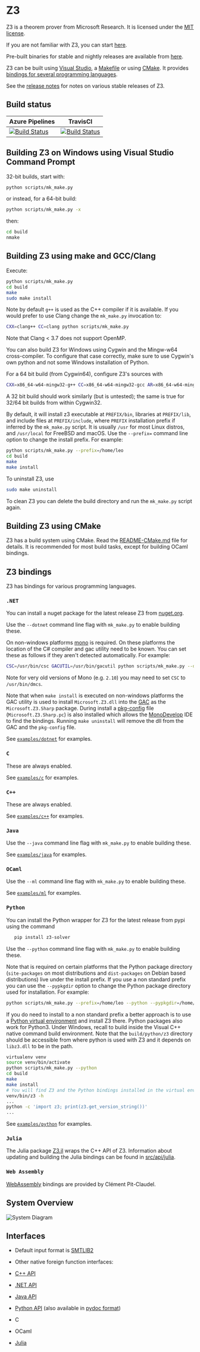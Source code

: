 # Z3

Z3 is a theorem prover from Microsoft Research. 
It is licensed under the [MIT license](LICENSE.txt).

If you are not familiar with Z3, you can start [here](https://github.com/Z3Prover/z3/wiki#background).

Pre-built binaries for stable and nightly releases are available from [here](https://github.com/Z3Prover/z3/releases).

Z3 can be built using [Visual Studio][1], a [Makefile][2] or using [CMake][3]. It provides
[bindings for several programming languages][4]. 

See the [release notes](RELEASE_NOTES) for notes on various stable releases of Z3.

## Build status

| Azure Pipelines | TravisCI |
| --------------- | -------- |
[![Build Status](https://z3build.visualstudio.com/Z3Build/_apis/build/status/Z3Build-CI?branchName=master)](https://z3build.visualstudio.com/Z3Build/_build/latest?definitionId=10) | [![Build Status](https://travis-ci.org/Z3Prover/z3.svg?branch=master)](https://travis-ci.org/Z3Prover/z3)

[1]: #building-z3-on-windows-using-visual-studio-command-prompt
[2]: #building-z3-using-make-and-gccclang
[3]: #building-z3-using-cmake
[4]: #z3-bindings

## Building Z3 on Windows using Visual Studio Command Prompt

32-bit builds, start with:

```bash
python scripts/mk_make.py
```

or instead, for a 64-bit build:

```bash
python scripts/mk_make.py -x
```

then:

```bash
cd build
nmake
```

## Building Z3 using make and GCC/Clang

Execute:

```bash
python scripts/mk_make.py
cd build
make
sudo make install
```

Note by default ``g++`` is used as the C++ compiler if it is available. If you
would prefer to use Clang change the ``mk_make.py`` invocation to:

```bash
CXX=clang++ CC=clang python scripts/mk_make.py
```

Note that Clang < 3.7 does not support OpenMP.

You can also build Z3 for Windows using Cygwin and the Mingw-w64 cross-compiler.
To configure that case correctly, make sure to use Cygwin's own python and not
some Windows installation of Python.

For a 64 bit build (from Cygwin64), configure Z3's sources with
```bash
CXX=x86_64-w64-mingw32-g++ CC=x86_64-w64-mingw32-gcc AR=x86_64-w64-mingw32-ar python scripts/mk_make.py
```
A 32 bit build should work similarly (but is untested); the same is true for 32/64 bit builds from within Cygwin32.

By default, it will install z3 executable at ``PREFIX/bin``, libraries at
``PREFIX/lib``, and include files at ``PREFIX/include``, where ``PREFIX``
installation prefix if inferred by the ``mk_make.py`` script. It is usually
``/usr`` for most Linux distros, and ``/usr/local`` for FreeBSD and macOS. Use
the ``--prefix=`` command line option to change the install prefix. For example:

```bash
python scripts/mk_make.py --prefix=/home/leo
cd build
make
make install
```

To uninstall Z3, use

```bash
sudo make uninstall
```

To clean Z3 you can delete the build directory and run the ``mk_make.py`` script again.

## Building Z3 using CMake

Z3 has a build system using CMake. Read the [README-CMake.md](README-CMake.md)
file for details. It is recommended for most build tasks, 
except for building OCaml bindings.

## Z3 bindings

Z3 has bindings for various programming languages.

### ``.NET``

You can install a nuget package for the latest release Z3 from [nuget.org](https://www.nuget.org/packages/Microsoft.Z3.x64/).

Use the ``--dotnet`` command line flag with ``mk_make.py`` to enable building these.

On non-windows platforms [mono](http://www.mono-project.com/) is required. On these
platforms the location of the C# compiler and gac utility need to be known. You
can set these as follows if they aren't detected automatically. For example:

```bash
CSC=/usr/bin/csc GACUTIL=/usr/bin/gacutil python scripts/mk_make.py --dotnet
```

Note for very old versions of Mono (e.g. ``2.10``) you may need to set ``CSC``
to ``/usr/bin/dmcs``.

Note that when ``make install`` is executed on non-windows platforms the GAC
utility is used to install ``Microsoft.Z3.dll`` into the
[GAC](http://www.mono-project.com/docs/advanced/assemblies-and-the-gac/) as the
``Microsoft.Z3.Sharp`` package. During install a
[pkg-config](http://www.freedesktop.org/wiki/Software/pkg-config/) file
(``Microsoft.Z3.Sharp.pc``) is also installed which allows the
[MonoDevelop](http://www.monodevelop.com/) IDE to find the bindings. Running
``make uninstall`` will remove the dll from the GAC and the ``pkg-config`` file.

See [``examples/dotnet``](examples/dotnet) for examples.

### ``C``

These are always enabled.

See [``examples/c``](examples/c) for examples.

### ``C++``

These are always enabled.

See [``examples/c++``](examples/c++) for examples.

### ``Java``

Use the ``--java`` command line flag with ``mk_make.py`` to enable building these.

See [``examples/java``](examples/java) for examples.

### ``OCaml``

Use the ``--ml`` command line flag with ``mk_make.py`` to enable building these.

See [``examples/ml``](examples/ml) for examples.

### ``Python``

You can install the Python wrapper for Z3 for the latest release from pypi using the command

```bash
   pip install z3-solver
```

Use the ``--python`` command line flag with ``mk_make.py`` to enable building these.

Note that is required on certain platforms that the Python package directory
(``site-packages`` on most distributions and ``dist-packages`` on Debian based
distributions) live under the install prefix. If you use a non standard prefix
you can use the ``--pypkgdir`` option to change the Python package directory
used for installation. For example:

```bash
python scripts/mk_make.py --prefix=/home/leo --python --pypkgdir=/home/leo/lib/python-2.7/site-packages
```

If you do need to install to a non standard prefix a better approach is to use
a [Python virtual environment](https://virtualenv.readthedocs.org/en/latest/)
and install Z3 there. Python packages also work for Python3.
Under Windows, recall to build inside the Visual C++ native command build environment.
Note that the ``build/python/z3`` directory should be accessible from where python is used with Z3 
and it depends on ``libz3.dll`` to be in the path.

```bash
virtualenv venv
source venv/bin/activate
python scripts/mk_make.py --python
cd build
make
make install
# You will find Z3 and the Python bindings installed in the virtual environment
venv/bin/z3 -h
...
python -c 'import z3; print(z3.get_version_string())'
...
```

See [``examples/python``](examples/python) for examples.

### ``Julia``

The Julia package [Z3.jl](https://github.com/ahumenberger/Z3.jl) wraps the C++ API of Z3. Information about updating and building the Julia bindings can be found in [src/api/julia](src/api/julia).

### ``Web Assembly``

[WebAssembly](https://github.com/cpitclaudel/z3.wasm) bindings are provided by Clément Pit-Claudel.

## System Overview

![System Diagram](https://github.com/Z3Prover/doc/blob/master/programmingz3/images/Z3Overall.jpg)

## Interfaces

* Default input format is [SMTLIB2](http://smtlib.cs.uiowa.edu)

* Other native foreign function interfaces:
* [C++ API](https://z3prover.github.io/api/html/group__cppapi.html)
* [.NET API](https://z3prover.github.io/api/html/namespace_microsoft_1_1_z3.html)
* [Java API](https://z3prover.github.io/api/html/namespacecom_1_1microsoft_1_1z3.html)
* [Python API](https://z3prover.github.io/api/html/namespacez3py.html) (also available in [pydoc format](https://z3prover.github.io/api/html/z3.html))
* C
* OCaml
* [Julia](https://github.com/ahumenberger/Z3.jl)


